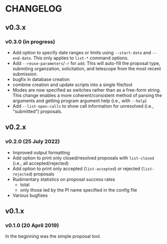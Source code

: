 # CHANGELOG

## v0.3.x

### v0.3.0 (in progress)

- Add option to specify date ranges or limits using `--start-date` and `--end-date`. This only applies to `list-*` command options.
- Add `--reuse-parameters`/`-r` for `add`. This will auto-fill the proposal type, submiting organzation, solicitation, and telescope from the most recent submission.
- bugfix in database creation
- combine creation and update scripts into a single file/tool
- Modes are now specified as switches rather than as a free-form string. This change enables a more coherent/consistent method of parsing the arguments and getting program argument help (i.e., with `--help`)
- Add `--list-open-calls` to show call information for unresolved (i.e., "submitted") proposals.

## v0.2.x

### v0.2.0 (25 July 2022)

- Improved output formatting
- Add option to print only closed/resolved proposals with `list-closed` (i.e., all accepted/rejected)
- Add option to print only accepted (`list-accepted`) or rejected (`list-rejected`) proposals
- Rudimentary statistics on proposal success rates
    - total
    - only those led by the PI name specified in the config file
- Various bugfixes

## v0.1.x

### v0.1.0 (20 April 2019)

In the beginning was the simple proposal tool.
